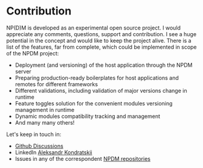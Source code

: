 # Contribution

NP(D)M is developed as an experimental open source project. I would appreciate any comments, questions, support and contribution. I see a huge potential in the concept and would like to keep the project alive. There is a list of the features, far from complete, which could be implemented in scope of the NPDM project:

- Deployment (and versioning) of the host application through the NPDM server
- Preparing production-ready boilerplates for host applications and remotes for different frameworks
- Different validations, including validation of major versions change in runtime
- Feature toggles solution for the convenient modules versioning management in runtime
- Dynamic modules compatibility tracking and management
- And many many others!

Let's keep in touch in:

- [Github Discussions](https://github.com/orgs/npdmjs/discussions)
- LinkedIn [Aleksandr Kondratskii](https://www.linkedin.com/in/aleksandr-kondratskii/)
- Issues in any of the correspondent [NPDM repositories](https://github.com/orgs/npdmjs/repositories)
